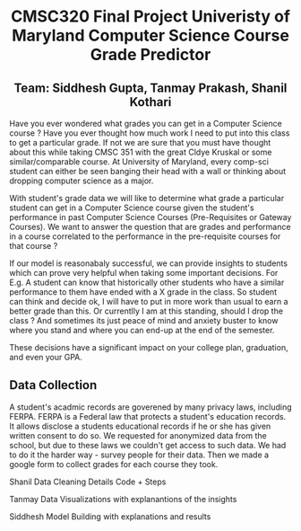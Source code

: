 <h1 align="center"> 
  CMSC320 Final Project 
  Univeristy of Maryland Computer Science Course Grade Predictor 
</h1>
<h2 align="center"> Team: Siddhesh Gupta, Tanmay Prakash, Shanil Kothari </h1>

<p> 
Have you ever wondered what grades you can get in a Computer Science course ? Have you ever thought how much work I need to put into this class to get a particular grade. If not we are sure that you must have thought about this while taking CMSC 351 with the great Cldye Kruskal or some similar/comparable course. At University of Maryland, every comp-sci student can either be seen banging their head with a wall or thinking about dropping computer science as a major.

  With student's grade data we will like to determine what grade a particular student can get in a Computer Science course given the student's performance in past Computer Science Courses (Pre-Requisites or Gateway Courses). We want to answer the question that are grades and performance in a course correlated to the performance in the pre-requisite courses for that course ? 
  
  If our model is reasonabaly successful, we can provide insights to students which can prove very helpful when taking some important decisions. For E.g. A student can know that historically other students who have a similar performance to them have ended with a X grade in the class. So student can think and decide ok, I will have to put in more work than usual to earn a better grade than this. Or currentlly I am at this standing, should I drop the class ? And sometimes its just peace of mind and anxiety buster to know where you stand and where you can end-up at the end of the semester.
  
  These decisions have a significant impact on your college plan, graduation, and even your GPA. 
</p>


<h2> Data Collection</h2>
<p>
A student's acadmic records are goverened by many privacy laws, including FERPA. FERPA is a Federal law that protects a student's education records. It allows disclose a students educational records if he or she has given written consent to do so. We requested for anonymized data from the school, but due to these laws we couldn't get access to such data. We had to do it the harder way - survey people for their data. Then we made a google form to collect grades for each course they took. 
</p>

<p> Shanil Data Cleaning Details Code + Steps </p>
<p> Tanmay Data Visualizations with explanantions of the insights </p>
<p> Siddhesh Model Building with explanations and results </p>
